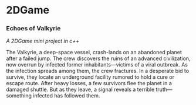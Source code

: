 # 2DGame

### Echoes of Valkyrie
*A 2DGame mini project in c++*

The Valkyrie, a deep-space vessel, crash-lands on an abandoned planet after a failed jump. The crew discovers the ruins of an advanced civilization, now overrun by infected former inhabitants—victims of a viral outbreak. As the infection spreads among them, the crew fractures. In a desperate bid to survive, they locate an underground facility rumored to hold a cure or escape route. After heavy losses, a few survivors flee the planet in a damaged shuttle. But as they leave, a signal reveals a terrible truth—something infected has followed them. 
